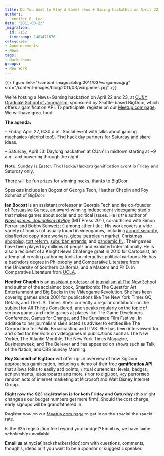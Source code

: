 ```yaml
---
title: Do You Want to Play a Game? News + Gaming hackathon on April 22-23
authors:
- Jennifer 8. Lee
date: "2011-03-22"
_migration:
  id: 2152
  timestamp: 1483471676
categories:
- Announcements
- News
tags:
- Hackathons
groups:
- New York
---
```


{{< figure link="/content-images/blog/2011/03/wargames.jpg" src="/content-images/blog/2011/03/wargames.jpg" >}}

We&#8217;re hosting a News+Gaming hackathon on April 22 and 23, at [CUNY Graduate School of Journalism][1], sponsored by Seattle-based BigDoor, which offers a gamification API. To participate, register on our [Meetup.com page][2]. We will have great food.

**The agenda:**

&#8211; Friday, April 22, 6:30 p.m.: Social event with talks about gaming mechanics (alcohol too!). Find hack day partners for Saturday and share ideas.

&#8211; Saturday, April 23: Daylong hackathon at CUNY in midtown starting at ~9 a.m. and powering through the night.

**Note:** Sunday is Easter. The Hacks/Hackers gamification event is Friday and Saturday only.

There will be fun prizes for winning hacks, thanks to BigDoor.

Speakers include Ian Bogost of Georgia Tech, Heather Chaplin and Roy Schmidt of BigDoor:

**Ian Bogost** is an assistant professor at Georgia Tech and the co-founder of [Persuasive Games][3], an award-winning independent videogame studio that makes games about social and political issues. He is the author of [_Newsgames: Journalism at Play_][4] (MIT Press 2010, co-authored with Simon Ferrari and Bobby Schweizer) among other titles. His work covers a wide variety of topics not usually found in videogames, including [airport security][5], [disaffected copy store workers][6], [global petroleum market][7], [Christmas shopping][8], [tort reform][9], [suburban errands][10], and [pandemic flu][11]. Their games have been played by millions of people and exhibited internationally. He is also a recipient of a Knight News Challenge grant in 2010 for Cartoonist, an attempt at creating authoring tools for interactive political cartoons. He has a bachelors degree in Philosophy and Comparative Literature from the [University of Southern California][12], and a Masters and Ph.D. in Comparative Literature from [UCLA][13].

**Heather Chaplin** is an [assistant professor of journalism at The New School][14] and author of the acclaimed book, Smartbomb: The Quest for Art Entertainment and Big Bucks in the Videogame Revolution. She has been covering games since 2001 for publications like The New York Times GQ, Details, and The L.A. Times. She&#8217;s currently a regular contributor on the subject for All Things Considered, and speaks regularly on the topic of serious games and indie games at places like The Game Developers Conference, Games for Change, and The Sundance Film Festival. In addition to her journalism she&#8217;s acted as adviser to entities like The Corporation for Public Broadcasting and ITVS. She has been interviewed for and cited for her work on videogames in publications such as The New Yorker, The Atlantic Monthly, The New York Times Magazine, Businessweek, and The Believer and has appeared on shows such as Talk of the Nation, and CBS Sunday Morning.

**Roy Schmidt of BigDoor** will offer up an overview of how BigDoor approaches gamification, including a demo of their free **[gamification API][15]** that allows folks to easily add points, virtual currencies, levels, badges, achievements, leaderboards and more. Prior to BigDoor, Roy performed random acts of internet marketing at Microsoft and Walt Disney Internet Group.

**Right now the $25 registration is for both Friday and Saturday** (this might change as our budget numbers get more firm). Should the cost change, early signups will be grandfathered in.

Register now on our [Meetup.com page][2] to get in on the special the special rate.

Is the $25 registration fee beyond your budget? Email us, we have some scholarships available.

**Email us** at nyc[at]hackshackers[dot]com with questions, comments, thoughts, ideas or if you want to be a sponsor or suggest a speaker.

 [1]: http://www.journalism.cuny.edu/
 [2]: http://meetupnyc.hackshackers.com/events/16827758
 [3]: http://www.persuasivegames.com/
 [4]: http://www.bogost.com/about/books/newsgamesbook.shtml
 [5]: http://www.persuasivegames.com/games/game.aspx?game=arcadewireairport
 [6]: http://www.persuasivegames.com/games/game.aspx?game=disaffected
 [7]: http://www.persuasivegames.com/games/game.aspx?game=arcadewireoil
 [8]: http://www.persuasivegames.com/games/game.aspx?game=arcadewirexmas
 [9]: http://www.persuasivegames.com/games/game.aspx?game=takebackillinois
 [10]: http://www.persuasivegames.com/games/game.aspx?game=xtremeerrands
 [11]: http://www.persuasivegames.com/games/game.aspx?game=killerflu
 [12]: http://www.usc.edu/
 [13]: http://www.ucla.edu/
 [14]: http://j.mp/i6vQSr
 [15]: http://www.bigdoor.com/developers/